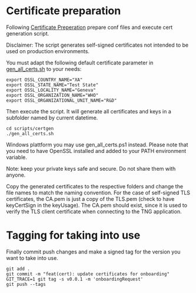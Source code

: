 # Certificate preparation

Following [Certificate Preperation](https://worldhealthorganization.github.io/smart-trust/concepts_CertificatePreperation.html) prepare conf files and execute cert generation script.

Disclaimer: The script generates self-signed certificates not intended to be used on production environments.

You must adapt the following default certificate parameter in [gen_all_certs.sh](gen_all_certs.sh) to your needs:

```
export OSSL_COUNTRY_NAME="XA"
export OSSL_STATE_NAME="Test State"
export OSSL_LOCALITY_NAME="Geneva"
export OSSL_ORGANIZATION_NAME="WHO"
export OSSL_ORGANIZATIONAL_UNIT_NAME="R&D"
```

Then execute the script. It will generate all certificates and keys in a subfolder named by current datetime.

```
cd scripts/certgen
./gen_all_certs.sh
```

Windows plattform you may use gen_all_certs.ps1 instead. Please note that you need to have OpenSSL installed and added to your PATH environment variable.

Note: keep your private keys safe and secure. Do not share them with anyone. 

Copy the generated certificates to the respective folders and change the file names to match the naming convention.
For the case of self-signed TLS certificates, the CA.pem is just a copy of the TLS.pem (check to have keyCertSign in the keyUsage).
The CA.pem should exist, since it is used to verify the TLS client certificate when connecting to the TNG application.

# Tagging for taking into use

Finally commit push changes and make a signed tag for the version you want to take into use.

```
git add .
git commit -m "feat(cert): update certificates for onboarding"
GIT_TRACE=1 git tag -s v0.0.1 -m 'onboardingRequest'
git push --tags
```
